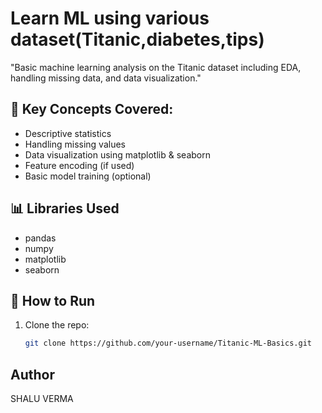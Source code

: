 # Learn ML using various dataset(Titanic,diabetes,tips)
"Basic machine learning analysis on the Titanic dataset including EDA, handling missing data, and data visualization."
## 📌 Key Concepts Covered:
- Descriptive statistics
- Handling missing values
- Data visualization using matplotlib & seaborn
- Feature encoding (if used)
- Basic model training (optional)

## 📊 Libraries Used
- pandas
- numpy
- matplotlib
- seaborn

## 🔁 How to Run
1. Clone the repo:
   ```bash
   git clone https://github.com/your-username/Titanic-ML-Basics.git
## Author
SHALU VERMA

